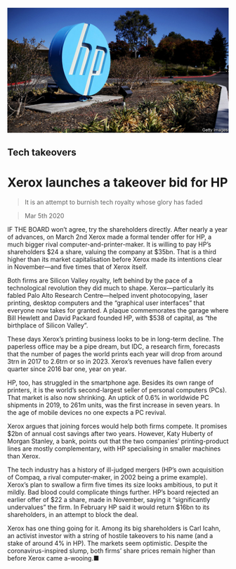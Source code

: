 ![](./images/20200307_WBP504.jpg)

## Tech takeovers

# Xerox launches a takeover bid for HP

> It is an attempt to burnish tech royalty whose glory has faded

> Mar 5th 2020

IF THE BOARD won’t agree, try the shareholders directly. After nearly a year of advances, on March 2nd Xerox made a formal tender offer for HP, a much bigger rival computer-and-printer-maker. It is willing to pay HP’s shareholders $24 a share, valuing the company at $35bn. That is a third higher than its market capitalisation before Xerox made its intentions clear in November—and five times that of Xerox itself.

Both firms are Silicon Valley royalty, left behind by the pace of a technological revolution they did much to shape. Xerox—particularly its fabled Palo Alto Research Centre—helped invent photocopying, laser printing, desktop computers and the “graphical user interfaces” that everyone now takes for granted. A plaque commemorates the garage where Bill Hewlett and David Packard founded HP, with $538 of capital, as “the birthplace of Silicon Valley”.

These days Xerox’s printing business looks to be in long-term decline. The paperless office may be a pipe dream, but IDC, a research firm, forecasts that the number of pages the world prints each year will drop from around 3trn in 2017 to 2.6trn or so in 2023. Xerox’s revenues have fallen every quarter since 2016 bar one, year on year. 

HP, too, has struggled in the smartphone age. Besides its own range of printers, it is the world’s second-largest seller of personal computers (PCs). That market is also now shrinking. An uptick of 0.6% in worldwide PC shipments in 2019, to 261m units, was the first increase in seven years. In the age of mobile devices no one expects a PC revival.

Xerox argues that joining forces would help both firms compete. It promises $2bn of annual cost savings after two years. However, Katy Huberty of Morgan Stanley, a bank, points out that the two companies’ printing-product lines are mostly complementary, with HP specialising in smaller machines than Xerox.

The tech industry has a history of ill-judged mergers (HP’s own acquisition of Compaq, a rival computer-maker, in 2002 being a prime example). Xerox’s plan to swallow a firm five times its size looks ambitious, to put it mildly. Bad blood could complicate things further. HP’s board rejected an earlier offer of $22 a share, made in November, saying it “significantly undervalues” the firm. In February HP said it would return $16bn to its shareholders, in an attempt to block the deal.

Xerox has one thing going for it. Among its big shareholders is Carl Icahn, an activist investor with a string of hostile takeovers to his name (and a stake of around 4% in HP). The markets seem optimistic. Despite the coronavirus-inspired slump, both firms’ share prices remain higher than before Xerox came a-wooing.■